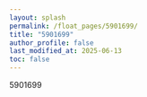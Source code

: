 ```yaml
---
layout: splash
permalink: /float_pages/5901699/
title: "5901699"
author_profile: false
last_modified_at: 2025-06-13
toc: false
---
```

 
5901699
